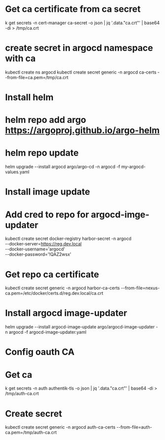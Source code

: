 # Get ca certificate from ca secret 
k get secrets -n cert-manager ca-secret -o json | jq '.data."ca.crt"' | base64 -di > /tmp/ca.crt

# create secret in argocd namespace with ca
kubectl create ns argocd 
kubectl create secret generic -n argocd ca-certs --from-file=ca.pem=/tmp/ca.crt

# Install helm
# helm repo add argo https://argoproj.github.io/argo-helm
# helm repo update 
helm upgrade --install argocd argo/argo-cd -n argocd  -f my-argocd-values.yaml

# Install image update
# Add cred to repo for argocd-imge-updater
kubectl create secret docker-registry harbor-secret -n argocd \
 --docker-server=https://reg.dev.local \
 --docker-username='argocd' \
 --docker-password='!QAZ2wsx'

 # Get repo ca certificate
kubectl create secret generic -n argocd harbor-ca-certs --from-file=nexus-ca.pem=/etc/docker/certs.d/reg.dev.local/ca.crt

# Install argocd image-updater
helm upgrade --install argocd-image-update argo/argocd-image-updater -n argocd -f argocd-image-updater.yaml

# Config oauth CA
# Get ca
k get secrets -n auth authentik-tls -o json | jq '.data."ca.crt"' | base64 -di > /tmp/auth-ca.crt

# Create secret
kubectl create secret generic -n argocd auth-ca-certs --from-file=auth-ca.pem=/tmp/auth-ca.crt